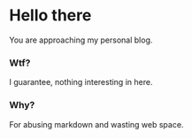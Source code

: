 # Hello there
You are approaching my personal blog. 

### Wtf?
I guarantee, nothing interesting in here.

### Why?
For abusing markdown and wasting web space.